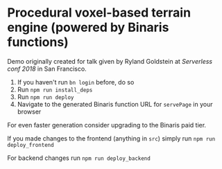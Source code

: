 # Procedural voxel-based terrain engine (powered by Binaris functions)

Demo originally created for talk given by Ryland Goldstein at _Serverless conf 2018_ in San Francisco.


1. If you haven't run `bn login` before, do so
1. Run `npm run install_deps`
1. Run `npm run deploy`
1. Navigate to the generated Binaris function URL for `servePage` in your browser

For even faster generation consider upgrading to the Binaris paid tier.

If you made changes to the frontend (anything in `src`) simply run `npm run deploy_frontend`

For backend changes run `npm run deploy_backend`